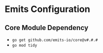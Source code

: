 # Emits Configuration

## Core Module Dependency
- `go get github.com/emits-io/core@v#.#.#`
- `go mod tidy`